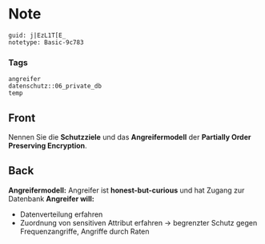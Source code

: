 # Note
```
guid: j|EzL1T[E_
notetype: Basic-9c783
```

### Tags
```
angreifer
datenschutz::06_private_db
temp
```

## Front
Nennen Sie die <b>Schutzziele</b> und das <b>Angreifermodell</b>
der <b>Partially Order Preserving Encryption</b>.

## Back
<b>Angreifermodell:</b> Angreifer ist <b>honest-but-curious</b> und
hat Zugang zur Datenbank <b>Angreifer will:</b>
<ul>
  <li>Datenverteilung erfahren
  <li>Zuordnung von sensitiven Attribut erfahren -> begrenzter
  Schutz gegen Frequenzangriffe, Angriffe durch Raten
</ul>
